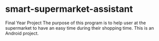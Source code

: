 # smart-supermarket-assistant

Final Year Project
	The purpose of this program is to help user at the supermarket to have an easy time during their shopping time.
	This is an Android project.
